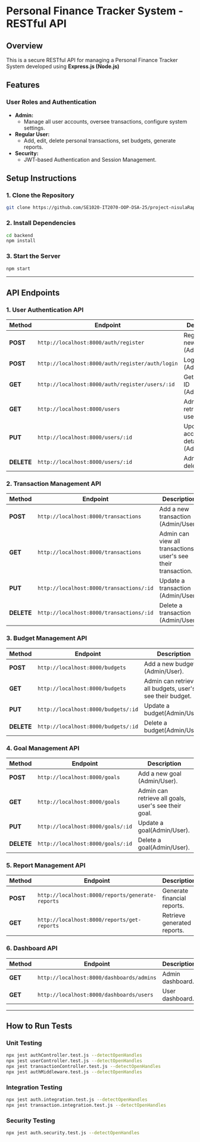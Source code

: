 # Personal Finance Tracker System - RESTful API

## Overview
This is a secure RESTful API for managing a Personal Finance Tracker System developed using **Express.js (Node.js)**

## Features
### User Roles and Authentication
- **Admin:**  
  - Manage all user accounts, oversee transactions, configure system settings.  
- **Regular User:**  
  - Add, edit, delete personal transactions, set budgets, generate reports.  
- **Security:**  
  - JWT-based Authentication and Session Management.

## Setup Instructions
### 1. Clone the Repository
```sh
git clone https://github.com/SE1020-IT2070-OOP-DSA-25/project-nisulaRap.git
```

### 2. Install Dependencies
```sh
cd backend
npm install
```

### 3. Start the Server
```sh
npm start
```

---

## API Endpoints
### 1. **User Authentication API**
| Method | Endpoint | Description |
|--------|---------|-------------|
| **POST** | `http://localhost:8000/auth/register` | Register a new user (Admin/User). |
| **POST** | `http://localhost:8000/auth/register/auth/login` | Login (Admin/User). |
| **GET**  | `http://localhost:8000/auth/register/users/:id` | Get a user by ID (Admin/User). |
| **GET**  | `http://localhost:8000/users` | Admin can retrieve all users. |
| **PUT**  | `http://localhost:8000/users/:id` | Update user account details (Admin/User). |
| **DELETE** | `http://localhost:8000/users/:id` | Admin can delete a user. |

### 2. **Transaction Management API**
| Method | Endpoint | Description |
|--------|---------|-------------|
| **POST** | `http://localhost:8000/transactions` | Add a new transaction (Admin/User). |
| **GET**  | `http://localhost:8000/transactions` | Admin can view all transactions, user's see their transaction. |
| **PUT**  | `http://localhost:8000/transactions/:id` | Update a transaction (Admin/User). |
| **DELETE** | `http://localhost:8000/transactions/:id` | Delete a transaction (Admin/User). |

### 3. **Budget Management API**
| Method | Endpoint | Description |
|--------|---------|-------------|
| **POST** | `http://localhost:8000/budgets` | Add a new budget (Admin/User). |
| **GET**  | `http://localhost:8000/budgets` | Admin can retrieve all budgets, user's see their budget. |
| **PUT**  | `http://localhost:8000/budgets/:id` | Update a budget(Admin/User). |
| **DELETE** | `http://localhost:8000/budgets/:id` | Delete a budget(Admin/User). |

### 4. **Goal Management API**
| Method | Endpoint | Description |
|--------|---------|-------------|
| **POST** | `http://localhost:8000/goals` | Add a new goal (Admin/User). |
| **GET**  | `http://localhost:8000/goals` | Admin can retrieve all goals, user's see their goal. |
| **PUT**  | `http://localhost:8000/goals/:id` | Update a goal(Admin/User). |
| **DELETE** | `http://localhost:8000/goals/:id` | Delete a goal(Admin/User). |

### 5. **Report Management API**
| Method | Endpoint | Description |
|--------|---------|-------------|
| **POST** | `http://localhost:8000/reports/generate-reports` | Generate financial reports. |
| **GET**  | `http://localhost:8000/reports/get-reports` | Retrieve generated reports. |

### 6. **Dashboard API**
| Method | Endpoint | Description |
|--------|---------|-------------|
| **GET**  | `http://localhost:8000/dashboards/admins` | Admin dashboard. |
| **GET**  | `http://localhost:8000/dashboards/users` | User dashboard. |

---

## How to Run Tests
### **Unit Testing**
```sh
npx jest authController.test.js --detectOpenHandles
npx jest userController.test.js --detectOpenHandles
npx jest transactionController.test.js --detectOpenHandles
npx jest authMiddleware.test.js --detectOpenHandles
```

### **Integration Testing**
```sh
npx jest auth.integration.test.js --detectOpenHandles
npx jest transaction.integration.test.js --detectOpenHandles
```

### **Security Testing**
```sh
npx jest auth.security.test.js --detectOpenHandles
```

